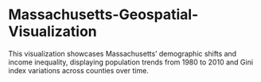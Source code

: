 # Massachusetts-Geospatial-Visualization
This visualization showcases Massachusetts’ demographic shifts and income inequality, displaying population trends from 1980 to 2010 and Gini index variations across counties over time.
